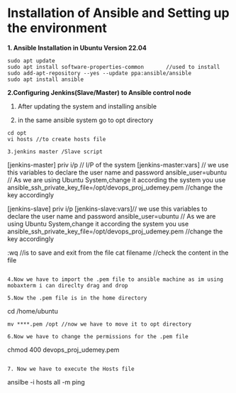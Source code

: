 # Installation of Ansible and Setting up the environment

**1. Ansible Installation in Ubuntu Version 22.04**
```
sudo apt update
sudo apt install software-properties-common       //used to install
sudo add-apt-repository --yes --update ppa:ansible/ansible
sudo apt install ansible
```
**2.Configuring Jenkins(Slave/Master) to Ansible control node**

1. After updating the system and installing ansible
   
2. in the same  ansible system go to opt directory
```
cd opt
vi hosts //to create hosts file

3.jenkins master /Slave script
```
[jenkins-master]
priv i/p              // I/P of the system
[jenkins-master:vars] // we use this variables to declare the user name and password
ansible_user=ubuntu  // As we are using Ubuntu System,change it according the system you use
ansible_ssh_private_key_file=/opt/devops_proj_udemey.pem  //change the key accordingly

[jenkins-slave]
priv i/p
[jenkins-slave:vars]// we use this variables to declare the user name and password
ansible_user=ubuntu  // As we are using Ubuntu System,change it according the system you use
ansible_ssh_private_key_file=/opt/devops_proj_udemey.pem  //change the key accordingly

:wq  //is to save and exit from the file
cat filename //check the content in the file
```

4.Now we have to import the .pem file to ansible machine as im using mobaxterm i can direclty drag and drop

5.Now the .pem file is in the home directory 
```
cd /home/ubuntu
```
mv ****.pem /opt //now we have to move it to opt directory

6.Now we have to change the permissions for the .pem file
```
chmod 400 devops_proj_udemey.pem
```

7. Now we have to execute the Hosts file
```
ansilbe -i hosts all -m ping

```


